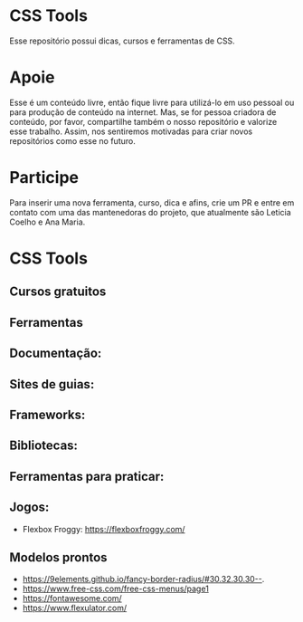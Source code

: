 # CSS Tools


Esse repositório possui dicas, cursos e ferramentas de CSS.

# Apoie

Esse é um conteúdo livre, então fique livre para utilizá-lo em uso pessoal ou para produção de conteúdo na internet. Mas, se for pessoa criadora de conteúdo, por favor, compartilhe também o nosso repositório e valorize esse trabalho. Assim, nos sentiremos motivadas para criar novos repositórios como esse no futuro. 

# Participe

Para inserir uma nova ferramenta, curso, dica e afins, crie um PR e entre em contato com uma das mantenedoras do projeto, que atualmente são Leticia Coelho e Ana Maria. 

# CSS Tools

## Cursos gratuitos

## Ferramentas


## Documentação:


## Sites de guias:


## Frameworks:


## Bibliotecas:


## Ferramentas para praticar:


## Jogos:
- Flexbox Froggy: https://flexboxfroggy.com/

## Modelos prontos
- https://9elements.github.io/fancy-border-radius/#30.32.30.30--.
- https://www.free-css.com/free-css-menus/page1
- https://fontawesome.com/
- https://www.flexulator.com/
